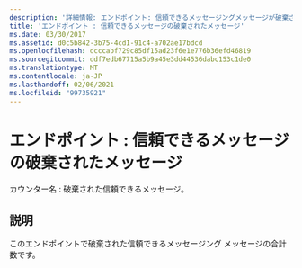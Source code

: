 ```yaml
---
description: '詳細情報: エンドポイント: 信頼できるメッセージングメッセージが破棄されました'
title: 'エンドポイント : 信頼できるメッセージの破棄されたメッセージ'
ms.date: 03/30/2017
ms.assetid: d0c5b842-3b75-4cd1-91c4-a702ae17bdcd
ms.openlocfilehash: dcccabf729c85df15ad23f6e1e776b36efd46819
ms.sourcegitcommit: ddf7edb67715a5b9a45e3dd44536dabc153c1de0
ms.translationtype: MT
ms.contentlocale: ja-JP
ms.lasthandoff: 02/06/2021
ms.locfileid: "99735921"
---
```

# <a name="endpoint-reliable-messaging-messages-dropped"></a>エンドポイント : 信頼できるメッセージの破棄されたメッセージ

カウンター名 : 破棄された信頼できるメッセージ。  
  
## <a name="description"></a>説明  

 このエンドポイントで破棄された信頼できるメッセージング メッセージの合計数です。
